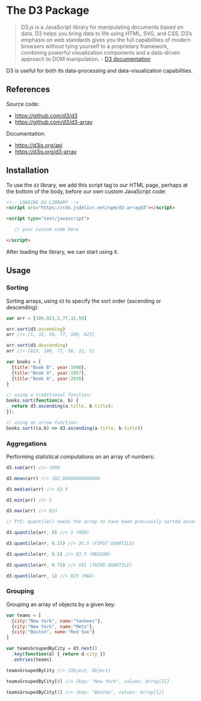 
# The D3 Package

> D3.js is a JavaScript library for manipulating documents based on data. D3 helps you bring data to life using HTML, SVG, and CSS. D3’s emphasis on web standards gives you the full capabilities of modern browsers without tying yourself to a proprietary framework, combining powerful visualization components and a data-driven approach to DOM manipulation. - [D3 documentation](https://d3js.org/)

D3 is useful for both its data-processing and data-visualization capabilities.

## References

Source code:
  + https://github.com/d3/d3
  + https://github.com/d3/d3-array

Documentation:

  + https://d3js.org/api
  + https://d3js.org/d3-array

## Installation

To use the `d3` library, we add this script tag to our HTML page, perhaps at the bottom of the body, before our own custom JavaScript code:

```html
<!-- LOADING D3 LIBRARY -->
<script src="https://cdn.jsdelivr.net/npm/d3-array@3"></script>

<script type="text/javascript">

   // your custom code here

</script>
```

After loading the library, we can start using it.

## Usage

### Sorting

Sorting arrays, using `d3` to specify the sort order (ascending or descending):

```js
var arr = [109,823,5,77,32,50]

arr.sort(d3.ascending)
arr //> [5, 32, 50, 77, 109, 823]

arr.sort(d3.descending)
arr //> [823, 109, 77, 50, 32, 5]
```

```js
var books = [
  {title:"Book B", year:1990},
  {title:"Book X", year:1957},
  {title:"Book A", year:2030}
]

// using a traditional function:
books.sort(function(a, b) {
  return d3.ascending(a.title, b.title);
});

// using an arrow function:
books.sort((a,b) => d3.ascending(a.title, b.title))
```

### Aggregations

Performing statistical computations on an array of numbers:

```js
d3.sum(arr) //> 1096

d3.mean(arr) //> 182.66666666666666

d3.median(arr) //> 63.5

d3.min(arr) //> 5

d3.max(arr) //> 823
```

```js
// FYI: quantile() needs the array to have been previously sorted ascending!

d3.quantile(arr, 0) //> 5 (MIN)

d3.quantile(arr, 0.25) //> 36.5 (FIRST QUARTILE)

d3.quantile(arr, 0.5) //> 63.5 (MEDIAN)

d3.quantile(arr, 0.75) //> 101 (THIRD QUARTILE)

d3.quantile(arr, 1) //> 823 (MAX)
```

### Grouping

Grouping an array of objects by a given key:

```` js
var teams = [
  {city:"New York", name:"Yankees"},
  {city:"New York", name:"Mets"},
  {city:"Boston", name:"Red Sox"}
]

var teamsGroupedByCity = d3.nest()
  .key(function(d) { return d.city })
  .entries(teams)

teamsGroupedByCity //> [Object, Object]

teamsGroupedByCity[0] //> {key: "New York", values: Array[2]}

teamsGroupedByCity[1] //> {key: "Boston", values: Array[1]}
````
